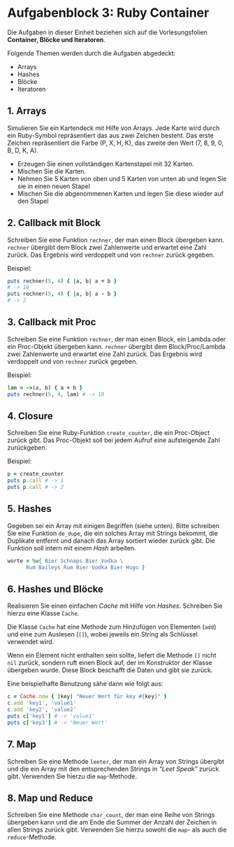 # Aufgabenblock 3: Ruby Container

Die Aufgaben in dieser Einheit beziehen sich auf die Vorlesungsfolien __Container, Blöcke und Iteratoren__. 

Folgende Themen werden durch die Aufgaben abgedeckt:

  * Arrays
  * Hashes
  * Blöcke
  * Iteratoren


## 1. Arrays
Simulieren Sie ein Kartendeck mit Hilfe von Arrays. Jede Karte wird durch ein Ruby-Symbol repräsentiert das aus zwei Zeichen besteht. Das erste Zeichen repräsentiert die Farbe (P, X, H, K), das zweite den Wert (7, 8, 9, 0, B, D, K, A).

  * Erzeugen Sie einen vollständigen Kartenstapel mit 32 Karten.
  * Mischen Sie die Karten.
  * Nehmen Sie 5 Karten von oben und 5 Karten von unten ab und legen Sie sie in einen neuen Stapel
  * Mischen Sie die abgenommenen Karten und legen Sie diese wieder auf den Stapel



## 2. Callback mit Block
Schreiben Sie eine Funktion `rechner`, der man einen Block übergeben kann. `rechner` übergibt dem Block zwei Zahlenwerte und erwartet eine Zahl zurück. Das Ergebnis wird verdoppelt und von `rechner` zurück gegeben.

Beispiel:

```ruby
puts rechner(5, 4) { |a, b| a + b }
# -> 18
puts rechner(5, 4) { |a, b| a - b }
# -> 2
```



## 3. Callback mit Proc
Schreiben Sie eine Funktion `rechner`, der man einen Block, ein Lambda oder ein Proc-Objekt übergeben kann. `rechner` übergibt dem Block/Proc/Lambda zwei Zahlenwerte und erwartet eine Zahl zurück. Das Ergebnis wird verdoppelt und von `rechner` zurück gegeben.

Beispiel:

```ruby
lam = ->(a, b) { a + b }
puts rechner(5, 4, lam) # -> 18
```



## 4. Closure
Schreiben Sie eine Ruby-Funktion `create_counter`, die ein Proc-Object zurück gibt. Das Proc-Objekt soll bei jedem Aufruf eine aufsteigende Zahl zurückgeben.

Beispiel:
```ruby
p = create_counter
puts p.call # -> 1
puts p.call # -> 2
```



## 5. Hashes
Gegeben sei ein Array mit einigen Begriffen (siehe unten). Bitte schreiben Sie eine Funktion `de_dupe`, die ein solches Array mit Strings bekommt, die Duplikate entfernt und danach das Array sortiert wieder zurück gibt. Die Funktion soll intern mit einem _Hash_ arbeiten.

```ruby
worte = %w{ Bier Schnaps Bier Vodka \
      Rum Baileys Rum Bier Vodka Bier Hugo }
```



## 6. Hashes und Blöcke
Realisieren Sie einen einfachen _Cache_ mit Hilfe von _Hashes_. Schreiben Sie hierzu eine Klasse `Cache`. 

Die Klasse `Cache` hat eine Methode zum Hinzufügen von Elementen (`add`) und eine zum Auslesen (`[]`), wobei jeweils ein String als Schlüssel verwendet wird. 

Wenn ein Element nicht enthalten sein sollte, liefert die Methode `[]` nicht `nil` zurück, sondern ruft einen Block auf, der im Konstruktor der Klasse übergeben wurde. Diese Block beschafft die Daten und gibt sie zurück.

Eine beispielhafte Benutzung sähe dann wie folgt aus:

```ruby
c = Cache.new { |key| "Neuer Wert für key #{key}" }
c.add 'key1', 'value1'
c.add 'key2', 'value2'
puts c['key1'] # -> 'value1'
puts c['key3'] # -> 'Neuer Wert'
```



## 7. Map
Schreiben Sie eine Methode `leeter`, der man ein Array von Strings übergibt und die ein Array mit den entsprechenden Strings in _"Leet Speak"_ zurück gibt. Verwenden Sie hierzu die `map`-Methode.



## 8. Map und Reduce
Schreiben Sie eine Methode `char_count`, der man eine Reihe von Strings übergeben kann und die am Ende die Summer der Anzahl der Zeichen in allen Strings zurück gibt. Verwenden Sie hierzu sowohl die `map`- als auch die `reduce`-Methode.




